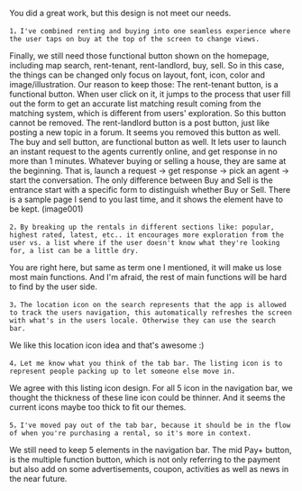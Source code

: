 You did a great work, but this design is not meet our needs.
```
1，I've combined renting and buying into one seamless experience where the user taps on buy at the top of the screen to change views.
```
Finally, we still need those functional button shown on the homepage, including map search, rent-tenant, rent-landlord, buy, sell. So in this case, the things can be changed only focus on layout, font, icon, color and image/illustration.
Our reason to keep those:
The rent-tenant button, is a functional button. When user click on it, it jumps to the process that user fill out the form to get an accurate list matching result coming from the matching system, which is different from users' exploration. So this button cannot be removed.
The rent-landlord button is a post button, just like posting a new topic in a forum. It seems you removed this button as well.
The buy and sell button, are functional button as well. It lets user to launch an instant request to the agents currently online, and get response in no more than 1 minutes. Whatever buying or selling a house, they are same at the beginning. That is, launch a request -> get response -> pick an agent -> start the conversation. The only difference between Buy and Sell is the entrance start with a specific form to distinguish whether Buy or Sell.
There is a sample page I send to you last time, and it shows the element have to be kept. (image001)
``` 
2，By breaking up the rentals in different sections like: popular, highest rated, latest, etc.. it encourages more exploration from the user vs. a list where if the user doesn't know what they're looking for, a list can be a little dry.
```    
You are right here, but same as term one I mentioned, it will make us lose most main functions. And I'm afraid, the rest of main functions will be hard to find by the user side.
```
3，The location icon on the search represents that the app is allowed to track the users navigation, this automatically refreshes the screen with what's in the users locale. Otherwise they can use the search bar.
```
We like this location icon idea and that's awesome :)
```
4，Let me know what you think of the tab bar. The listing icon is to represent people packing up to let someone else move in.
```
We agree with this listing icon design.
For all 5 icon in the navigation bar, we thought the thickness of these line icon could be thinner.  And it seems the current icons maybe too thick to fit our themes.
```
5，I've moved pay out of the tab bar, because it should be in the flow of when you're purchasing a rental, so it's more in context.
```
We still need to keep 5 elements in the navigation bar. 
The mid Pay+ button, is the multiple function button, which is not only referring to the payment but also add on some advertisements, coupon, activities as well as news in the near future. 
